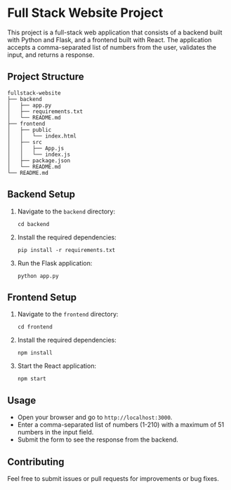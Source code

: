 # Full Stack Website Project

This project is a full-stack web application that consists of a backend built with Python and Flask, and a frontend built with React. The application accepts a comma-separated list of numbers from the user, validates the input, and returns a response.

## Project Structure

```
fullstack-website
├── backend
│   ├── app.py
│   ├── requirements.txt
│   └── README.md
├── frontend
│   ├── public
│   │   └── index.html
│   ├── src
│   │   ├── App.js
│   │   └── index.js
│   ├── package.json
│   └── README.md
└── README.md
```

## Backend Setup

1. Navigate to the `backend` directory:
   ```
   cd backend
   ```

2. Install the required dependencies:
   ```
   pip install -r requirements.txt
   ```

3. Run the Flask application:
   ```
   python app.py
   ```

## Frontend Setup

1. Navigate to the `frontend` directory:
   ```
   cd frontend
   ```

2. Install the required dependencies:
   ```
   npm install
   ```

3. Start the React application:
   ```
   npm start
   ```

## Usage

- Open your browser and go to `http://localhost:3000`.
- Enter a comma-separated list of numbers (1-210) with a maximum of 51 numbers in the input field.
- Submit the form to see the response from the backend.

## Contributing

Feel free to submit issues or pull requests for improvements or bug fixes.